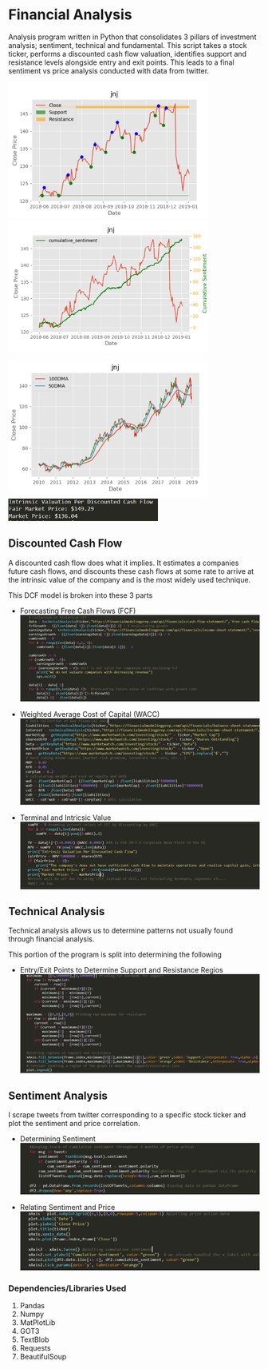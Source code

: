 # Financial Analysis
Analysis program written in Python that consolidates 3 pillars of investment analysis; sentiment, technical and fundamental. This script takes a stock ticker, performs a discounted cash flow valuation, identifies support and resistance levels alongside entry and exit points. This leads to a final sentiment vs price analysis conducted with data from twitter.
<p float="center">
  <img src="images/technical.PNG" width="400" />
  <img src="images/sentimentPlot.PNG" width="400" /> 
</p>
<p float="center">
  <img src="images/price.PNG" width="400" /> 
  <img src="images/dcf.PNG" width="300" />
</p>

## Discounted Cash Flow ##

A discounted cash flow does what it implies. It estimates a companies future cash flows, and discounts these cash flows at some rate to arrive at the intrinsic value of the company and is the most widely used technique.

This DCF model is broken into these 3 parts
* Forecasting Free Cash Flows (FCF)
  ![FCF](/images/FCF.PNG)

* Weighted Average Cost of Capital (WACC)
  ![WACC](/images/wacc.PNG)

* Terminal and Intricsic Value
  ![VALUATION](/images/valuation.PNG)

## Technical Analysis ##
Technical analysis allows us to determine patterns not usually found through financial analysis.

This portion of the program is split into determining the following
* Entry/Exit Points to Determine Support and Resistance Regios
![SupRes](/images/region.PNG)

## Sentiment Analysis ##

I scrape tweets from twitter corresponding to a specific stock ticker and plot the sentiment and price correlation.
* Determining Sentiment
![Sentiment](/images/sentiment.PNG)

* Relating Sentiment and Price
![Plot](/images/plot.PNG)

### Dependencies/Libraries Used ###
1. Pandas
2. Numpy
3. MatPlotLib
4. GOT3
5. TextBlob
6. Requests
7. BeautifulSoup
